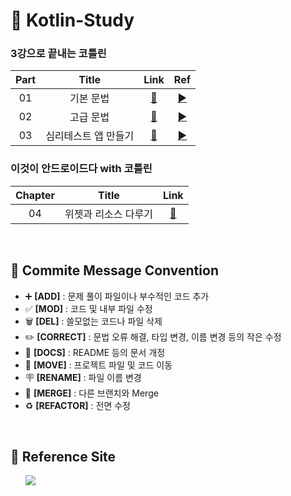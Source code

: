 # 🤖 Kotlin-Study

### 3강으로 끝내는 코틀린
| Part | Title | Link | Ref |
| :--: | :---: | :--: | :-: |
| 01 | 기본 문법 | <a href="https://github.com/b1urrrr/Kotlin-Study/tree/main/3강으로%20끝내는%20코틀린/Part1">🔗</a> | <a href="https://www.youtube.com/watch?v=IDVnZPjRCYg">▶</a> |
| 02 | 고급 문법 | <a href="https://github.com/b1urrrr/Kotlin-Study/tree/main/3강으로%20끝내는%20코틀린/Part2">🔗</a> | <a href="https://www.youtube.com/watch?v=Q5noYbbc9uc">▶</a> |
| 03 | 심리테스트 앱 만들기 | <a href="https://github.com/b1urrrr/Kotlin-Study/tree/main/3강으로%20끝내는%20코틀린/Part3">🔗</a> | <a href="https://www.youtube.com/watch?v=M1e2tLnzVPo">▶</a> |

### 이것이 안드로이드다 with 코틀린
| Chapter | Title | Link |
| :-----: | :---: | :--: |
| 04 | 위젯과 리소스 다루기 | <a href="https://github.com/b1urrrr/Kotlin-Study/tree/main/이것이%20안드로이드다%20with%20Kotlin/Chapter_4">🔗</a> |

<br>

## 📌 Commite Message Convention
- ➕ **[ADD]** : 문제 풀이 파일이나 부수적인 코드 추가
- ✅ **[MOD]** : 코드 및 내부 파일 수정
- 🗑 **[DEL]** : 쓸모없는 코드나 파일 삭제
- ✏️ **[CORRECT]** : 문법 오류 해결, 타입 변경, 이름 변경 등의 작은 수정
- 📄 **[DOCS]** : README 등의 문서 개정
- 🚚 **[MOVE]** : 프로젝트 파일 및 코드 이동
- 🪧 **[RENAME]** : 파일 이름 변경
- 🔀 **[MERGE]** : 다른 브랜치와 Merge
- ♻️ **[REFACTOR]** : 전면 수정

<br>

## 📌 Reference Site
&nbsp;&nbsp;&nbsp;&nbsp;&nbsp; <a href=""><img src="https://img.shields.io./badge/Notion-000000?style=for-the-badge&logo=notion&logoColor=white"></a>
